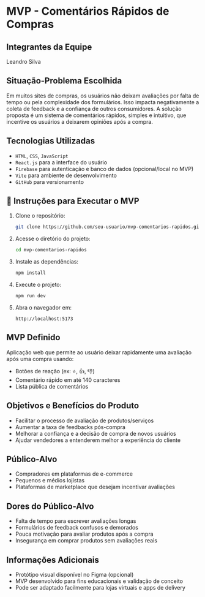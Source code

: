 #  MVP - Comentários Rápidos de Compras

##  Integrantes da Equipe

Leandro Silva

##  Situação-Problema Escolhida

Em muitos sites de compras, os usuários não deixam avaliações por falta de tempo ou pela complexidade dos formulários. Isso impacta negativamente a coleta de feedback e a confiança de outros consumidores. A solução proposta é um sistema de comentários rápidos, simples e intuitivo, que incentive os usuários a deixarem opiniões após a compra.

##  Tecnologias Utilizadas

* `HTML`, `CSS`, `JavaScript`
* `React.js` para a interface do usuário
* `Firebase` para autenticação e banco de dados (opcional/local no MVP)
* `Vite` para ambiente de desenvolvimento
* `GitHub` para versionamento

## 🚀 Instruções para Executar o MVP

1. Clone o repositório:

   ```bash
   git clone https://github.com/seu-usuario/mvp-comentarios-rapidos.git
   ```

2. Acesse o diretório do projeto:

   ```bash
   cd mvp-comentarios-rapidos
   ```

3. Instale as dependências:

   ```bash
   npm install
   ```

4. Execute o projeto:

   ```bash
   npm run dev
   ```

5. Abra o navegador em:

   ```
   http://localhost:5173
   ```

##  MVP Definido

Aplicação web que permite ao usuário deixar rapidamente uma avaliação após uma compra usando:

* Botões de reação (ex: ⭐, 👍, 👎)
* Comentário rápido em até 140 caracteres
* Lista pública de comentários

##  Objetivos e Benefícios do Produto

* Facilitar o processo de avaliação de produtos/serviços
* Aumentar a taxa de feedbacks pós-compra
* Melhorar a confiança e a decisão de compra de novos usuários
* Ajudar vendedores a entenderem melhor a experiência do cliente

##  Público-Alvo

* Compradores em plataformas de e-commerce
* Pequenos e médios lojistas
* Plataformas de marketplace que desejam incentivar avaliações

##  Dores do Público-Alvo

* Falta de tempo para escrever avaliações longas
* Formulários de feedback confusos e demorados
* Pouca motivação para avaliar produtos após a compra
* Insegurança em comprar produtos sem avaliações reais

##  Informações Adicionais

* Protótipo visual disponível no Figma (opcional)
* MVP desenvolvido para fins educacionais e validação de conceito
* Pode ser adaptado facilmente para lojas virtuais e apps de delivery

